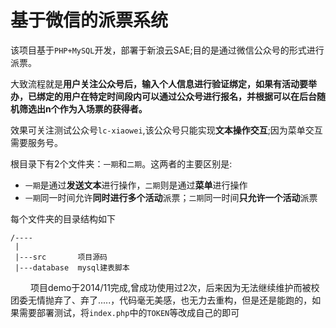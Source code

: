 # 基于微信的派票系统

该项目基于`PHP+MySQL`开发，部署于新浪云SAE;目的是通过微信公众号的形式进行派票。

大致流程就是**用户关注公众号后，输入个人信息进行验证绑定，如果有活动要举办，已绑定的用户在特定时间段内可以通过公众号进行报名，并根据可以在后台随机筛选出n个作为入场票的获得者。**

效果可关注测试公众号`lc-xiaowei`,该公众号只能实现**文本操作交互**;因为菜单交互需要服务号。

根目录下有2个文件夹：`一期`和`二期`。这两者的主要区别是:

- `一期`是通过**发送文本**进行操作，`二期`则是通过**菜单**进行操作
- `一期`同一时间允许**同时进行多个活动**派票；`二期`同一时间**只允许一个活动**派票

每个文件夹的目录结构如下
```
/----
 |
 |---src       项目源码
 |---database  mysql建表脚本
```
　　
项目demo于2014/11完成,曾成功使用过2次，后来因为无法继续维护而被校团委无情抛弃了、弃了.....，代码毫无美感，也无力去重构，但是还是能跑的，如果需要部署测试，将`index.php`中的`TOKEN`等改成自己的即可




